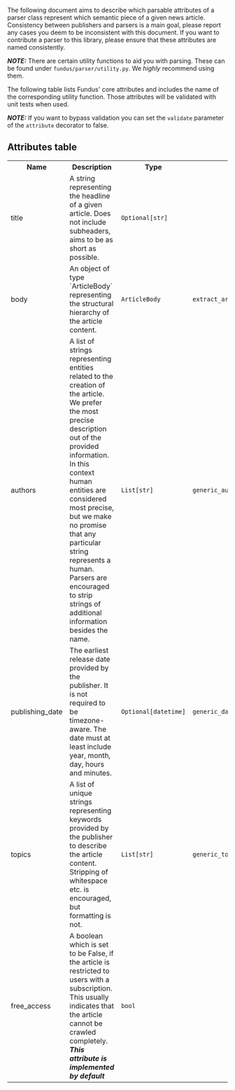 The following document aims to describe which parsable attributes of a parser class represent which semantic piece of a
given news article.
Consistency between publishers and parsers is a main goal, please report any cases you deem to be inconsistent with this
document.
If you want to contribute a parser to this library, please ensure that these attributes are named consistently.

**_NOTE:_** There are certain utility functions to aid you with parsing.
These can be found under `fundus/parser/utility.py`.
We *highly* recommend using them.

The following table lists Fundus' core attributes and includes the name of the corresponding utility function.
Those attributes will be validated with unit tests when used.

**_NOTE:_** If you want to bypass validation you can set the `validate` parameter of the `attribute` decorator to false.

## Attributes table

<table class="annotations">
    <tr>
        <th>Name</th>
        <th>Description</th>
        <th>Type</th>
        <th>Utility function</th>
    </tr>
    <tr>
        <td>title</td>
        <td>A string representing the headline of a given article.
            Does not include subheaders, aims to be as short as possible.</td>
        <td><code>Optional[str]</code></td>
        <td><code>&#160;</code></td>
    </tr>
    <tr>
        <td>body</td>
        <td>An object of type `ArticleBody` representing the structural hierarchy of the article content.</td>
        <td><code>ArticleBody</code></td>
        <td><code>extract_article_body_with_selector</code></td>
    </tr>
    <tr>
        <td>authors</td>
        <td>A list of strings representing entities related to the creation of the article.
            We prefer the most precise description out of the provided information. In this context human entities
            are considered most precise, but we make no promise that any particular string represents a
            human. Parsers are encouraged to strip strings of additional information besides the name.</td>
        <td><code>List[str]</code></td>
        <td><code>generic_author_parsing</code></td>
    </tr>
    <tr>
        <td>publishing_date</td>
        <td>The earliest release date provided by the publisher. It is not required to be timezone-aware.
            The date must at least include year, month, day, hours and minutes.</td>
        <td><code>Optional[datetime]</code></td>
        <td><code>generic_date_parsing</code></td>
    </tr>
    <tr>
        <td>topics</td>
        <td>A list of unique strings representing keywords provided by the publisher to describe the article content.
            Stripping of whitespace etc. is encouraged, but formatting is not.</td>
        <td><code>List[str]</code></td>
        <td><code>generic_topic_parsing</code></td>
    </tr>
    <tr>
        <td>free_access</td>
        <td>A boolean which is set to be False, if the article is restricted to users with a subscription. This usually indicates
        that the article cannot be crawled completely.
        <i><b>This attribute is implemented by default</b></i></td>
        <td><code>bool</code></td>
        <td><code></code></td>
    </tr>
</table>
